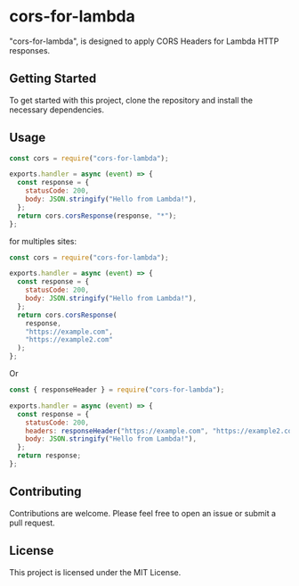 # cors-for-lambda

"cors-for-lambda", is designed to apply CORS Headers for Lambda HTTP responses.

## Getting Started

To get started with this project, clone the repository and install the necessary dependencies.

## Usage

```javascript
const cors = require("cors-for-lambda");

exports.handler = async (event) => {
  const response = {
    statusCode: 200,
    body: JSON.stringify("Hello from Lambda!"),
  };
  return cors.corsResponse(response, "*");
};
```

for multiples sites:

```javascript
const cors = require("cors-for-lambda");

exports.handler = async (event) => {
  const response = {
    statusCode: 200,
    body: JSON.stringify("Hello from Lambda!"),
  };
  return cors.corsResponse(
    response,
    "https://example.com",
    "https://example2.com"
  );
};
```

Or

```javascript
const { responseHeader } = require("cors-for-lambda");

exports.handler = async (event) => {
  const response = {
    statusCode: 200,
    headers: responseHeader("https://example.com", "https://example2.com"),
    body: JSON.stringify("Hello from Lambda!"),
  };
  return response;
};
```

## Contributing

Contributions are welcome. Please feel free to open an issue or submit a pull request.

## License

This project is licensed under the MIT License.
